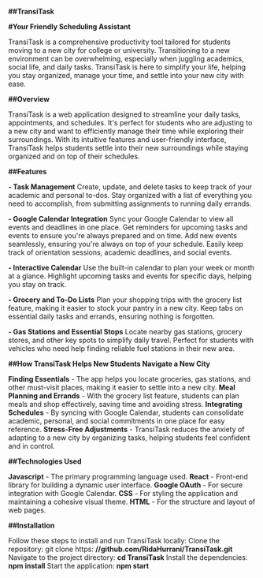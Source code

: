 **##TransiTask**

**#Your Friendly Scheduling Assistant**

TransiTask is a comprehensive productivity tool tailored for students moving to a new city for college or university. 
Transitioning to a new environment can be overwhelming, especially when juggling academics, social life, and daily tasks. 
TransiTask is here to simplify your life, helping you stay organized, manage your time, and settle into your new city with ease.

**##Overview**

TransiTask is a web application designed to streamline your daily tasks, appointments, and schedules. 
It's perfect for students who are adjusting to a new city and want to efficiently manage their time while exploring their surroundings. 
With its intuitive features and user-friendly interface, TransiTask helps students settle into their new surroundings while staying organized and on top of their schedules.

**##Features**

**- Task Management**
Create, update, and delete tasks to keep track of your academic and personal to-dos.
Stay organized with a list of everything you need to accomplish, from submitting assignments to running daily errands.

**- Google Calendar Integration**
Sync your Google Calendar to view all events and deadlines in one place.
Get reminders for upcoming tasks and events to ensure you're always prepared and on time.
Add new events seamlessly, ensuring you're always on top of your schedule.
Easily keep track of orientation sessions, academic deadlines, and social events.

**- Interactive Calendar**
Use the built-in calendar to plan your week or month at a glance.
Highlight upcoming tasks and events for specific days, helping you stay on track.

**- Grocery and To-Do Lists**
Plan your shopping trips with the grocery list feature, making it easier to stock your pantry in a new city.
Keep tabs on essential daily tasks and errands, ensuring nothing is forgotten.

**- Gas Stations and Essential Stops**
Locate nearby gas stations, grocery stores, and other key spots to simplify daily travel.
Perfect for students with vehicles who need help finding reliable fuel stations in their new area.

**##How TransiTask Helps New Students Navigate a New City**

**Finding Essentials** - The app helps you locate groceries, gas stations, and other must-visit places, making it easier to settle into a new city.
**Meal Planning and Errands** - With the grocery list feature, students can plan meals and shop effectively, saving time and avoiding stress.
**Integrating Schedules** - By syncing with Google Calendar, students can consolidate academic, personal, and social commitments in one place for easy reference.
**Stress-Free Adjustments** - TransiTask reduces the anxiety of adapting to a new city by organizing tasks, helping students feel confident and in control.

**##Technologies Used**

**Javascript** - The primary programming language used.
**React** - Front-end library for building a dynamic user interface.
**Google OAuth** - For secure integration with Google Calendar.
**CSS** - For styling the application and maintaining a cohesive visual theme.
**HTML** - For the structure and layout of web pages.

**##Installation**

Follow these steps to install and run TransiTask locally:
Clone the repository: git clone https: **//github.com/RidaHurrani/TransiTask.git**
Navigate to the project directory: **cd TransiTask**
Install the dependencies: **npm install**
Start the application: **npm start**

